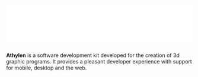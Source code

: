 # ![athylen_title_small](.github/images/athylen_title.png)

**Athylen** is a software development kit developed for the creation of 3d graphic programs. It provides a pleasant developer experience with support for mobile, desktop and the web.
